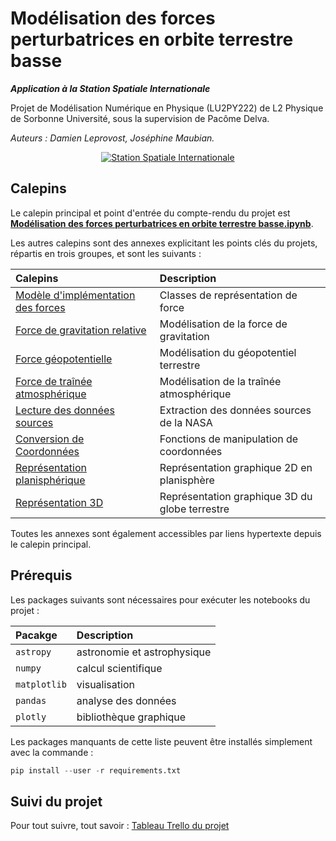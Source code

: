 # Modélisation des forces perturbatrices en orbite terrestre basse
***Application à la Station Spatiale Internationale***

Projet de Modélisation Numérique en Physique (LU2PY222) de L2 Physique de Sorbonne Université,
sous la supervision de Pacôme Delva.

*Auteurs : Damien Leprovost, Joséphine Maubian.*

<p align="center" width="100%">
  <a href="#">
    <img src="http://www.alpine-geckos.at/wp-content/uploads/2010/03/iss-modules-150x150.jpg" alt="Station Spatiale Internationale">
  </a>
</p>

## Calepins

Le calepin principal et point d'entrée du compte-rendu du projet est 
**[Modélisation des forces perturbatrices en orbite terrestre basse.ipynb](Mod%C3%A9lisation%20des%20forces%20perturbatrices%20en%20orbite%20terrestre%20basse.ipynb)**.

Les autres calepins sont des annexes explicitant les points clés du projets,
répartis en trois groupes, et sont les suivants :

| Calepins                                                                                        | Description                                                   |
|:------------------------------------------------------------------------------------------------|:-------------------------------------------------------------|
| [Modèle d'implémentation des forces](%5BAnnexe%5D%20Mod%C3%A8le%20d'impl%C3%A9mentation%20des%20forces.ipynb) | Classes de représentation de force |
| [Force de gravitation relative](%5BAnnexe%5D%20Force%20de%20gravitation%20relative%20WIP.ipynb) | Modélisation de la force de gravitation             |
| [Force géopotentielle](%5BAnnexe%5D%20Force%20g%C3%A9opotentielle%20WIP.ipynb)                  | Modélisation du géopotentiel terrestre               |
| [Force de traînée atmosphérique](%5BAnnexe%5D%20Force%20g%C3%A9opotentielle%20WIP.ipynb)        | Modélisation de la traînée atmosphérique           |
| [Lecture des données sources](%5BAnnexe%5D%20Lecture%20des%20donn%C3%A9es%20sources.ipynb)      | Extraction des données sources de la NASA                    |
| [Conversion de Coordonnées](%5BAnnexe%5D%20Conversion%20de%20Coordonn%C3%A9es.ipynb)            | Fonctions de manipulation de coordonnées             |
| [Représentation planisphérique](%5BAnnexe%5D%20Repr%C3%A9sentation%20planisph%C3%A9rique.ipynb) | Représentation graphique 2D en planisphère             |
| [Représentation 3D](%5BAnnexe%5D%20Repr%C3%A9sentation%203D.ipynb)                              | Représentation graphique 3D du globe terrestre               |


Toutes les annexes sont également accessibles par liens hypertexte depuis le calepin principal.



## Prérequis

Les packages suivants sont nécessaires pour exécuter les notebooks du projet :

| Pacakge      | Description                 |
|:-------------|:----------------------------|
| `astropy`    | astronomie et astrophysique |
| `numpy`      | calcul scientifique         |
| `matplotlib` | visualisation               |
| `pandas`     | analyse des données         |
| `plotly`     | bibliothèque graphique      |

Les packages manquants de cette liste peuvent être installés simplement avec la commande :

```python
pip install --user -r requirements.txt
```

## Suivi du projet

Pour tout suivre, tout savoir : [Tableau Trello du projet](https://trello.com/b/R6sQiqS1/groupe-2-leprovost-maubian)
